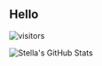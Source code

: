 ## Hello

![visitors](https://visitor-badge.laobi.icu/badge?page_id=Kisu-to.Kisu-to)

![Stella's GitHub Stats](https://github-readme-stats.vercel.app/api?username=Kisu-to&show_icons=true)
